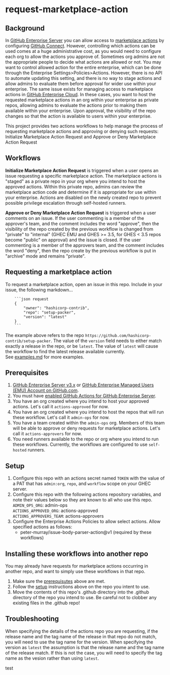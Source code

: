 # request-marketplace-action

## Background

In [GitHub Enterprise Server](https://docs.github.com/en/enterprise-server) you can allow access to [marketplace actions](https://github.com/marketplace?type=actions) by configuring [GitHub Connect](https://docs.github.com/en/enterprise-server/admin/github-actions/managing-access-to-actions-from-githubcom/enabling-automatic-access-to-githubcom-actions-using-github-connect). However, controlling which actions can be used comes at a huge administrative cost, as you would need to configure each org to allow the actions you approve of. Sometimes org admins are not the appropriate people to decide what actions are allowed or not. You may want to control allowed action for the entire enterprise, which can be done through the Enterprise Settings>Policies>Actions. However, there is no API to automate updating this setting, and there is no way to stage actions and allow admins to evaluate them before approval for wider use within your enterprise. The same issue exists for managing access to marketplace actions in [GitHub Enterprise Cloud](https://github.com/enterprise). In these cases, you want to host the requested marketplace actions in an org within your enterprise as private repos, allowing admins to evaluate the actions prior to making them available within your enterprise. Upon approval, the visibility of the repo changes so that the action is available to users within your enterprise.  

This project provides two actions workflows to help manage the process of requesting marketplace actions and approving or denying such requests: Initialize Marketplace Action Request and Approve or Deny Marketplace Action Request

## Workflows

**Initialize Marketplace Action Request** is triggered when a user opens an issue requesting a specific marketplace action. The marketplace actions is "staged" as a private repo in your org where you intend to host the approved actions. Within this private repo, admins can review the marketplace action code and determine if it is appropriate for use within your enterprise. Actions are disabled on the newly created repo to prevent possible privilege escalation through self-hosted runners.  

**Approve or Deny Marketplace Action Request** is triggered when a user comments on an issue. If the user commenting is a member of the approver's team, and the comment includes the word "approve", then the visibility of the repo created by the previous workflow is changed from "private" to "internal" (GHEC EMU and GHES >= 3.5, for GHES < 3.5 repos become "public" on approval) and the issue is closed. If the user commenting is a member of the approvers team, and the comment includes the word "deny", then the repo create by the previous workflow is put in "archive" mode and remains "private".

## Requesting a marketplace action

To request a marketplace action, open an issue in this repo. Include in your issue, the following markdown...

```
    ```json request
    {
        "owner": "hashicorp-contrib",
        "repo": "setup-packer",
        "version": "latest"
    }
    ```
```
The example above refers to the repo `https://github.com/hashicorp-contrib/setup-packer`. The value of the `version` field needs to either match exactly a release in the repo, or be `latest`. The value of `latest` will cause the workflow to find the latest release available currently.  
See [examples.md](examples.md) for more examples.

## Prerequisites

1. [GitHub Enterprise Server v3.x](https://docs.github.com/en/enterprise-server@3.5/get-started/onboarding/getting-started-with-github-enterprise-server) or [GitHub Enterprise Managed Users (EMU) Account on GitHub.com](https://docs.github.com/en/enterprise-cloud@latest/admin/identity-and-access-management/using-enterprise-managed-users-for-iam/about-enterprise-managed-users).
1. You must have [enabled GitHub Actions for GitHub Enterprise Server](https://docs.github.com/en/enterprise-server@3.4/admin/github-actions/enabling-github-actions-for-github-enterprise-server).
1. You have an org created where you intend to host your approved actions. Let's call it `actions-approved` for now.
1. You have an org created where you intend to host the repos that will run these workflow. Let's call it `admin-ops` for now.
1. You have a team created within the `admin-ops` org. Members of this team will be able to approve or deny requests for marketplace actions. Let's call it `actions-approvers` for now.
1. You need runners available to the repo or org where you intend to run these workflows. Currently, the workflows are configured to use `self-hosted` runners.

## Setup

1. Configure this repo with an actions secret named `TOKEN` with the value of a PAT that has `admin:org`, `repo`, and `workflow` scope on your GHEC server.
1. Configure this repo with the following actions repository variables, and note their values below so they are known to all who use this repo.  
`ADMIN_OPS_ORG`: admin-ops  
`ACTIONS_APPROVED_ORG`: actions-approved  
`ACTIONS_APPROVERS_TEAM`: actions-approvers  
1. Configure the Enterprise Actions Policies to allow select actions. Allow specified actions as follows:
    - peter-murray/issue-body-parser-action@v1 (required by these workflows)

## Installing these workflows into another repo

You may already have requests for marketplace actions occurring in another repo, and want to simply use these workflows in that repo.
1. Make sure the [prerequisutes](#prerequisites) above are met.
1. Follow the [setup](#setup) instructions above on the repo you intent to use.
1. Move the contents of this repo's .github directory into the .github directory of the repo you intend to use. Be careful not to clobber any existing files in the .github repo!

## Troubleshooting

When specifying the details of the actions repo you are requesting, if the release name and the tag name of the release in that repo do not match, you will need to use the tag name for the version. When specifying the version as `latest` the assumption is that the release name and the tag name of the release match. If this is not the case, you will need to specify the tag name as the vesion rather than using `latest`.

test
